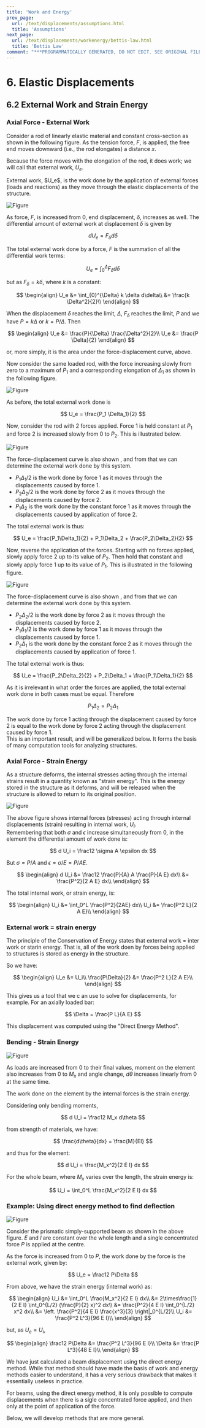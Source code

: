 ```yaml
---
title: 'Work and Energy'
prev_page:
  url: /text/displacements/assumptions.html
  title: 'Assumptions'
next_page:
  url: /text/displacements/workenergy/bettis-law.html
  title: 'Bettis Law'
comment: "***PROGRAMMATICALLY GENERATED, DO NOT EDIT. SEE ORIGINAL FILES IN /content***"
---
```

# 6. Elastic Displacements

## 6.2 External Work and Strain Energy

### Axial Force - External Work

Consider a rod of linearly elastic material and constant cross-section
as shown in the following figure.  As the tension force, $F$, is applied, the free
end moves downward (i.e., the rod elongates) a distance $x$.

Because the force moves with the elongation of the rod, it does
work; we will call that external work, $U_e$.

<div class="admonition important">
External work, $U_e$, is the work done by the application
of external forces (loads and reactions) as they move through the
elastic displacements of the structure.
</div>

![Figure](../../../images/displacements/workenergy/axial-0.svg)

As force, $F$, is increased from 0, end displacement, $\delta$, increases
as well.  The differential amount of external work at displacement $\delta$
is given by

$$
dU_e = F_\delta d\delta
$$

The total external work done by a force, $F$ is the summation
of all the differential work terms:

$$
U_e = \int_{0}^{\Delta} F_\delta d\delta
$$

but as $F_\delta = k\delta$, where $k$ is a constant:

$$
\begin{align}
U_e &= \int_{0}^{\Delta} k \delta d\delta\\
    &= \frac{k \Delta^2}{2}\\
\end{align}
$$

When the displacement $\delta$ reaches the limit, $\Delta$,
$F_\delta$ reaches the limit, $P$ and we have $P = k\Delta$ or
$k = P/\Delta$.  Then

$$
\begin{align}
U_e &= \frac{P}{\Delta} \frac{\Delta^2}{2}\\
U_e &= \frac{P \Delta}{2}
\end{align}
$$

or, more simply, it is the area under the force-displacement curve, above.


Now consider the same loaded rod, with the force increasing slowly
from zero to a maximum of $P_1$ and a corresponding elongation
of $\Delta_1$ as shown in the following figure.

![Figure](../../../images/displacements/workenergy/axial-1.svg)

As before, the total external work done is 

$$
U_e = \frac{P_1 \Delta_1}{2}
$$

Now, consider the rod with 2 forces
applied. Force 1 is held constant at $P_1$ and force 2
is increased slowly from 0 to $P_2$.  This is illustrated below.

![Figure](../../../images/displacements/workenergy/axial-2.svg)

The force-displacement curve is also shown , and from that
we can determine the external work done by this system.
* $P_1\Delta_1/2$ is the work done by force 1 as it
   moves through the displacements caused by force 1.
* $P_2\Delta_2/2$ is the work done by force 2 as it moves through
  the displacements caused by force 2.
* $P_1\Delta_2$ is the work done by the constant force 1 as it moves
  through the displacements caused by application of force 2.
  
The total external work is thus:

$$
U_e = \frac{P_1\Delta_1}{2} + P_1\Delta_2 + \frac{P_2\Delta_2}{2}
$$

Now, reverse the application of the forces.  Starting with no forces applied,
slowly apply force 2 up to its value of $P_2$.  Then hold that constant
and slowly apply force 1 up to its value of $P_1$.  This is
illustrated in the following figure.

![Figure](../../../images/displacements/workenergy/axial-3.svg)

The force-displacement curve is also shown , and from that
we can determine the external work done by this system.
* $P_2\Delta_2/2$ is the work done by force 2 as it
   moves through the displacements caused by force 2.
* $P_1\Delta_1/2$ is the work done by force 1 as it moves through
  the displacements caused by force 1.
* $P_2\Delta_1$ is the work done by the constant force 2 as it moves
  through the displacements caused by application of force 1.
  
The total external work is thus:

$$
U_e = \frac{P_2\Delta_2}{2} + P_2\Delta_1 + \frac{P_1\Delta_1}{2}
$$

As it is irrelevant in what order the forces are applied, the total
external work done in both cases must be equal. Therefore

$$
P_1\Delta_2 = P_2\Delta_1
$$

<div class="admonition note">
The work done by force 1 acting through the displacement caused by force 2
is equal to the work done by force 2 acting through the displacement
caused by force 1.
</div>

<div class="admonition important">
This is an important result, and will be generalized below.
It forms the basis of many computation tools for analyzing
structures.
</div>

### Axial Force - Strain Energy

As a structure deforms, the internal stresses acting through the internal
strains result in a quantity known as "strain energy".  This is the energy
stored in the structure as it deforms, and will be released when the structure
is allowed to return to its original position.


![Figure](../../../images/displacements/workenergy/axial-4.svg)

The above figure shows internal forces (stresses) acting through internal
displacements (strain) resulting in internal work, $U_i$.  
Remembering that both $\sigma$ and $\epsilon$ increase 
simultaneously from 0, in the element
the differential amount of work done is:

$$
d U_i = \frac12 \sigma A \epsilon dx
$$

But $\sigma = P/A$ and $\epsilon = \sigma/E = P/A E$.

$$
\begin{align}
d U_i &= \frac12 \frac{P}{A} A \frac{P}{A E} dx\\
      &= \frac{P^2}{2 A E} dx\\
\end{align}
$$

The total internal work, or strain energy, is:

$$
\begin{align}
U_i &= \int_0^L \frac{P^2}{2AE} dx\\
U_i &= \frac{P^2 L}{2 A E}\\
\end{align}
$$

### External work = strain energy

The principle of the Conservation of Energy states that external work = inter work or starin 
energy.  That is, all of the work doen by forces being applied to structures is
stored as energy in the structure.

So we have:

$$ 
\begin{align}
U_e &= U_i\\
\frac{P\Delta}{2} &= \frac{P^2 L}{2 A E}\\
\end{align}
$$

This gives us a tool that we c an use to solve for displacements, for example.
For an axially loaded bar:

$$
\Delta = \frac{P L}{A E}
$$

This  displacement was computed using the "Direct Energy Method".

### Bending - Strain Energy

![Figure](../../../images/displacements/workenergy/bending-0.svg)

As loads are increased from 0 to their final values, moment on the element
also increases from 0 to $M_x$ and angle change, $d\theta$ increases linearly from 0
at the same time.

The work done on the element by the internal forces is the strain energy.

Considering only bending moments,

$$
d U_i = \frac12 M_x d\theta
$$

from strength of materials, we have:

$$
\frac{d\theta}{dx} = \frac{M}{EI}
$$

and thus for the element:

$$
d U_i = \frac{M_x^2}{2 E I} dx
$$

For the whole beam, where $M_x$ varies over the length, the strain energy is:

$$
U_i = \int_0^L \frac{M_x^2}{2 E I} dx
$$

### Example: Using direct energy method to find deflection

![Figure](../../../images/displacements/workenergy/direct-energy-example-1.svg)

Consider the prismatic simply-supported beam as shown in the above figure.
$E$ and $I$ are constant over the whole length and a single concentrated
force $P$ is applied at the centre.

As the force is increased from 0 to $P$, the work done by the force
is the external work, given by:

$$
U_e = \frac12 P\Delta
$$

From above, we have the strain energy (internal work) as:

$$
\begin{align}
U_i &= \int_0^L \frac{M_x^2}{2 E I} dx\\
    &= 2\times\frac{1}{2 E I} \int_0^{L/2} (\frac{P}{2} x)^2 dx\\
	&= \frac{P^2}{4 E I} \int_0^{L/2} x^2 dx\\
	&= \left. \frac{P^2}{4 E I} \frac{x^3}{3} \right|_0^{L/2}\\
U_i &= \frac{P^2 L^3}{96 E I}\\
\end{align}
$$

but, as $U_e = U_i$,

$$
\begin{align}
\frac12 P\Delta &= \frac{P^2 L^3}{96 E I}\\
\Delta &= \frac{P L^3}{48 E I}\\
\end{align}
$$

We have just calculated a beam displacement using the direct energy method. 
While that
method should have made the basis of work and energy methods
easier to understand, it has a very serious drawback that makes it essentially useless
in practice.

<div class="admonition warning">
For beams, using the direct energy method, it is only possible to compute displacements
when there is a sigle concentrated force applied, and then only
at the point of application of the force.
</div>

Below, we will develop methods that are more general.
